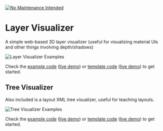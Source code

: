 [![No Maintenance Intended](http://unmaintained.tech/badge.svg)](http://unmaintained.tech/)

# Layer Visualizer

A simple web-based 3D layer visualizer (useful for visualizing material UIs and other things involving depth/shadows)

![Layer Visualizer Examples](https://raw.githubusercontent.com/romannurik/LayerVisualizer/master/examples.gif)

Check the [example code](https://github.com/romannurik/LayerVisualizer/blob/master/examples.html) ([live demo](https://cdn.rawgit.com/romannurik/LayerVisualizer/d3691d20005ba8a86494a1419d5187f5edf8af0d/examples.html)) or [template code](https://github.com/romannurik/LayerVisualizer/blob/master/template.html) ([live demo](https://cdn.rawgit.com/romannurik/LayerVisualizer/d3691d20005ba8a86494a1419d5187f5edf8af0d/template.html)) to get started.

## Tree Visualizer

Also included is a layout XML tree visualizer, useful for teaching layouts.

![Tree Visualizer Examples](https://raw.githubusercontent.com/romannurik/LayerVisualizer/master/treevis/treevis-example.gif)

Check the [example code](https://github.com/romannurik/LayerVisualizer/blob/master/treevis/example1.html) ([live demo](https://cdn.rawgit.com/romannurik/LayerVisualizer/d3691d20005ba8a86494a1419d5187f5edf8af0d/treevis/example1.html)) or [template code](https://github.com/romannurik/LayerVisualizer/blob/master/treevis/template.html) ([live demo](https://cdn.rawgit.com/romannurik/LayerVisualizer/d3691d20005ba8a86494a1419d5187f5edf8af0d/treevis/template.html)) to get started.
